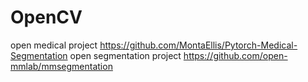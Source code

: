 # OpenCV
open medical project https://github.com/MontaEllis/Pytorch-Medical-Segmentation
open segmentation project https://github.com/open-mmlab/mmsegmentation
